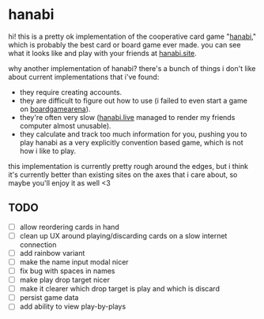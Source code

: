 # hanabi

hi! this is a pretty ok implementation of the cooperative card game "[hanabi](https://en.wikipedia.org/wiki/Hanabi_(card_game))," which is probably the best card or board game ever made. you can see what it looks like and play with your friends at [hanabi.site](https://hanabi.site).

why another implementation of hanabi? there's a bunch of things i don't like about current implementations that i've found:

* they require creating accounts.
* they are difficult to figure out how to use (i failed to even start a game on [boardgamearena](https://boardgamearena.com/)).
* they're often very slow ([hanabi.live](https://hanabi.live/) managed to render my friends computer almost unusable).
* they calculate and track too much information for you, pushing you to play hanabi as a very explicitly convention based game, which is not how i like to play.

this implementation is currently pretty rough around the edges, but i think it's currently better than existing sites on the axes that i care about, so maybe you'll enjoy it as well <3

## TODO

- [ ] allow reordering cards in hand
- [ ] clean up UX around playing/discarding cards on a slow internet connection
- [ ] add rainbow variant
- [ ] make the name input modal nicer
- [ ] fix bug with spaces in names
- [ ] make play drop target nicer
- [ ] make it clearer which drop target is play and which is discard
- [ ] persist game data
- [ ] add ability to view play-by-plays
